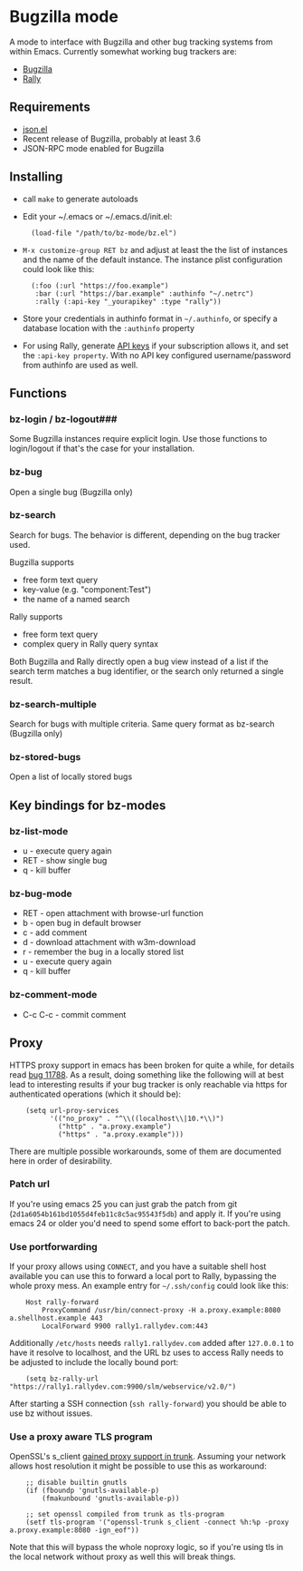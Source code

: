 # Bugzilla mode #

A mode to interface with Bugzilla and other bug tracking systems from within Emacs. Currently somewhat working bug trackers are:

- [Bugzilla](https://www.bugzilla.org/)
- [Rally](https://www.rallydev.com/)

## Requirements ##
* [json.el](http://cvs.savannah.gnu.org/viewvc/*checkout*/emacs/lisp/json.el?root=emacs)
* Recent release of Bugzilla, probably at least 3.6
* JSON-RPC mode enabled for Bugzilla

## Installing ##
* call `make` to generate autoloads
* Edit your ~/.emacs or ~/.emacs.d/init.el:

        (load-file "/path/to/bz-mode/bz.el")

* `M-x customize-group RET bz` and adjust at least the the list of instances and the name of the default instance. The instance plist configuration could look like this:

        (:foo (:url "https://foo.example")
         :bar (:url "https://bar.example" :authinfo "~/.netrc")
         :rally (:api-key "_yourapikey" :type "rally"))

* Store your credentials in authinfo format in `~/.authinfo`, or specify a database location with the `:authinfo` property
* For using Rally, generate [API keys](https://rally1.rallydev.com/login/accounts/index.html#/keys) if your subscription allows it, and set the `:api-key property`. With no API key configured username/password from authinfo are used as well.

## Functions ##
### bz-login / bz-logout###
Some Bugzilla instances require explicit login. Use those functions to login/logout if that's the case for your installation.
### bz-bug ###
Open a single bug (Bugzilla only)
### bz-search ###
Search for bugs. The behavior is different, depending on the bug tracker used.

Bugzilla supports
* free form text query
* key-value (e.g. "component:Test")
* the name of a named search

Rally supports
* free form text query
* complex query in Rally query syntax

Both Bugzilla and Rally directly open a bug view instead of a list if the search term matches a bug identifier, or the search only returned a single result.
### bz-search-multiple ###
Search for bugs with multiple criteria. Same query format as bz-search (Bugzilla only)
### bz-stored-bugs ###
Open a list of locally stored bugs

## Key bindings for bz-modes ##
### bz-list-mode ###
* u - execute query again
* RET - show single bug
* q - kill buffer

### bz-bug-mode ###
* RET - open attachment with browse-url function
* b - open bug in default browser
* c - add comment
* d - download attachment with w3m-download
* r - remember the bug in a locally stored list
* u - execute query again
* q - kill buffer

### bz-comment-mode ###
* C-c C-c - commit comment

## Proxy ##

HTTPS proxy support in emacs has been broken for quite a while, for details read [bug 11788](https://debbugs.gnu.org/cgi/bugreport.cgi?bug=11788). As a result, doing something like the following will at best lead to interesting results if your bug tracker is only reachable via https for authenticated operations (which it should be):

        (setq url-proy-services
              '(("no_proxy" . "^\\((localhost\\|10.*\\)")
                ("http" . "a.proxy.example")
                ("https" . "a.proxy.example")))

There are multiple possible workarounds, some of them are documented here in order of desirability.

### Patch url ###

If you're using emacs 25 you can just grab the patch from git (`2d1a6054b161bd1055d4feb11c8c5ac95543f5db`) and apply it. If you're using emacs 24 or older you'd need to spend some effort to back-port the patch.

### Use portforwarding ###

If your proxy allows using `CONNECT`, and you have a suitable shell host available you can use this to forward a local port to Rally, bypassing the whole proxy mess. An example entry for `~/.ssh/config` could look like this:

        Host rally-forward
            ProxyCommand /usr/bin/connect-proxy -H a.proxy.example:8080 a.shellhost.example 443
            LocalForward 9900 rally1.rallydev.com:443

Additionally `/etc/hosts` needs `rally1.rallydev.com` added after `127.0.0.1` to have it resolve to localhost, and the URL bz uses to access Rally needs to be adjusted to include the locally bound port:

        (setq bz-rally-url "https://rally1.rallydev.com:9900/slm/webservice/v2.0/")

After starting a SSH connection (`ssh rally-forward`) you should be able to use bz without issues.

### Use a proxy aware TLS program ###

OpenSSL's s_client [gained proxy support in trunk](https://rt.openssl.org/Ticket/Display.html?id=2651&user=guest&pass=guest). Assuming your network allows host resolution it might be possible to use this as workaround:

        ;; disable builtin gnutls
        (if (fboundp 'gnutls-available-p)
            (fmakunbound 'gnutls-available-p))

        ;; set openssl compiled from trunk as tls-program
        (setf tls-program '("openssl-trunk s_client -connect %h:%p -proxy a.proxy.example:8080 -ign_eof"))

Note that this will bypass the whole noproxy logic, so if you're using tls in the local network without proxy as well this will break things.
